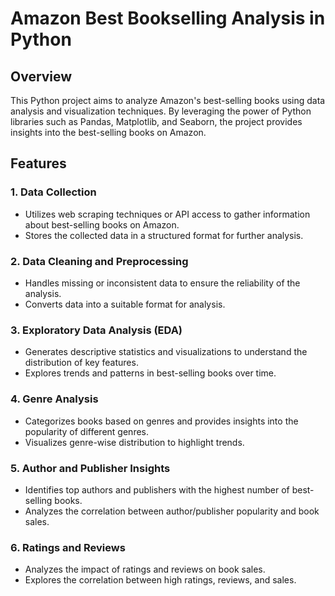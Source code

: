 # Amazon Best Bookselling Analysis in Python

## Overview

This Python project aims to analyze Amazon's best-selling books using data analysis and visualization techniques. By leveraging the power of Python libraries such as Pandas, Matplotlib, and Seaborn, the project provides insights into the best-selling books on Amazon.

## Features

### 1. Data Collection

- Utilizes web scraping techniques or API access to gather information about best-selling books on Amazon.
- Stores the collected data in a structured format for further analysis.

### 2. Data Cleaning and Preprocessing

- Handles missing or inconsistent data to ensure the reliability of the analysis.
- Converts data into a suitable format for analysis.

### 3. Exploratory Data Analysis (EDA)

- Generates descriptive statistics and visualizations to understand the distribution of key features.
- Explores trends and patterns in best-selling books over time.

### 4. Genre Analysis

- Categorizes books based on genres and provides insights into the popularity of different genres.
- Visualizes genre-wise distribution to highlight trends.

### 5. Author and Publisher Insights

- Identifies top authors and publishers with the highest number of best-selling books.
- Analyzes the correlation between author/publisher popularity and book sales.

### 6. Ratings and Reviews

- Analyzes the impact of ratings and reviews on book sales.
- Explores the correlation between high ratings, reviews, and sales.
